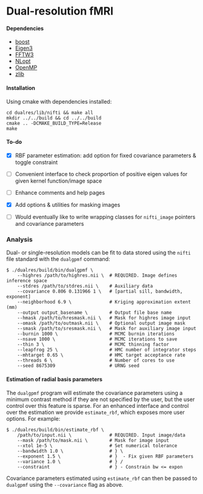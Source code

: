 
# Dual-resolution fMRI

#### Dependencies
 - [boost](https://www.boost.org/)
 - [Eigen3](http://eigen.tuxfamily.org/index.php?title=Main_Page)
 - [FFTW3](http://www.fftw.org/)
 - [NLopt](https://nlopt.readthedocs.io/en/latest/)
 - [OpenMP](https://www.openmp.org/)
 - [zlib](https://www.zlib.net/)
 
 
#### Installation
Using cmake with dependencies installed:
```
cd dualres/lib/nifti && make all
mkdir ../../build && cd ../../build
cmake .. -DCMAKE_BUILD_TYPE=Release
make
```
 
#### To-do
 - [x] RBF parameter estimation: add option for fixed covariance
   parameters & toggle constraint
 - [ ] Convenient interface to check proportion of positive eigen values
   for given kernel function/image space
 - [ ] Enhance comments and help pages
 - [x] Add options & utilities for masking images
 - [ ] Would eventually like to write wrapping classes for `nifti_image`
   pointers and covariance parameters



### Analysis
Dual- or single-resolution models can be fit to data stored using the
`nifti` file standard with the `dualgpmf` command:
```
$ ./dualres/build/bin/dualgpmf \
	--highres /path/to/highres.nii \  # REQUIRED. Image defines inference space
	--stdres /path/to/stdres.nii \    # Auxiliary data
	--covariance 0.806 0.131966 1 \   # [partial sill, bandwidth, exponent]
	--neighborhood 6.9 \              # Kriging approximation extent (mm)
	--output output_basename \        # Output file base name
	--hmask /path/to/hresmask.nii \   # Mask for highres image input
	--omask /path/to/outmask.nii \    # Optional output image mask
	--smask /path/to/sresmask.nii \   # Mask for auxiliary image input
	--burnin 1000 \                   # MCMC burnin iterations
	--nsave 1000 \                    # MCMC iterations to save
	--thin 3 \                        # MCMC thinning factor
	--leapfrog 25 \                   # HMC number of integrator steps
	--mhtarget 0.65 \                 # HMC target acceptance rate
	--threads 6 \                     # Number of cores to use
	--seed 8675309                    # URNG seed
```


#### Estimation of radial basis parameters
The `dualgpmf` program will estimate the covariance parameters using a
minimum contrast method if they are not specified by the user, but the
user control over this feature is sparse. For an enhanced interface
and control over the estimation we provide `estimate_rbf`, which
exposes more user options. For example:
```
$ ./dualres/build/bin/estimate_rbf \
	/path/to/input.nii \              # REQUIRED. Input image/data
	--mask /path/to/mask.nii \        # Mask for image input
	--xtol 1e-5 \                     # Set numerical tolerance
	--bandwidth 1.0 \                 # } \
	--exponent 1.5 \                  # }  - Fix given RBF parameters
	--variance 1.0 \                  # } /
	--constraint                      # } - Constrain bw <= expon
```
Covariance parameters estimated using `estimate_rbf` can then be
passed to `dualgpmf` using the `--covariance` flag as above.

